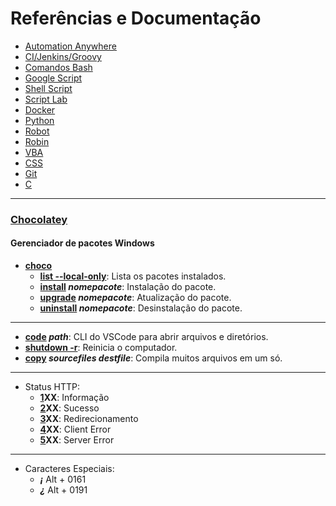 # Referências e Documentação
* [Automation Anywhere](/automationanywhere/readme.md)
* [CI/Jenkins/Groovy](/cijenkinsgroovy/readme.md)
* [Comandos Bash](/bash/readme.md)
* [Google Script](/googlescript/readme.md)
* [Shell Script](/shellscript/readme.md)
* [Script Lab](/scriptlab/readme.md)
* [Docker](/docker/readme.md)
* [Python](/python/readme.md)
* [Robot](/robot/readme.md)
* [Robin](/robin/readme.md)
* [VBA](/vba/readme.md)
* [CSS](/css/readme.md)
* [Git](/git/readme.md)
* [C](/c/readme.md)
---
### [Chocolatey](https://chocolatey.org/)
#### Gerenciador de pacotes Windows
- **<ins>choco</ins>**
  * **<ins>list --local-only</ins>**: Lista os pacotes instalados.
  * **<ins>install</ins> _nomepacote_**: Instalação do pacote.
  * **<ins>upgrade</ins> _nomepacote_**: Atualização do pacote.
  * **<ins>uninstall</ins> _nomepacote_**: Desinstalação do pacote.
---
* **<ins>code</ins> _path_**: CLI do VSCode para abrir arquivos e diretórios.
* **<ins>shutdown -r</ins>**: Reinicia o computador.
* **<ins>copy</ins> _sourcefiles_ _destfile_**: Compila muitos arquivos em um só.
---
* Status HTTP:
  * **<ins>1</ins>XX**: Informação
  * **<ins>2</ins>XX**: Sucesso
  * **<ins>3</ins>XX**: Redirecionamento
  * **<ins>4</ins>XX**: Client Error
  * **<ins>5</ins>XX**: Server Error
---
* Caracteres Especiais:
  * **_¡_** Alt + 0161
  * **_¿_** Alt + 0191

